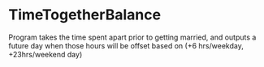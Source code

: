 # TimeTogetherBalance
Program takes the time spent apart prior to getting married, and outputs a future day when those hours will be offset based on (+6 hrs/weekday, +23hrs/weekend day)
